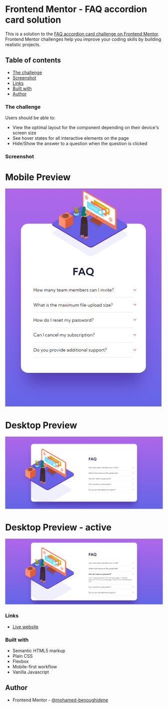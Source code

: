 # Frontend Mentor - FAQ accordion card solution

This is a solution to the [FAQ accordion card challenge on Frontend Mentor](https://www.frontendmentor.io/challenges/faq-accordion-card-XlyjD0Oam). Frontend Mentor challenges help you improve your coding skills by building realistic projects.

## Table of contents

- [The challenge](#the-challenge)
- [Screenshot](#screenshot)
- [Links](#links)
- [Built with](#built-with)
- [Author](#author)

### The challenge

Users should be able to:

- View the optimal layout for the component depending on their device's screen size
- See hover states for all interactive elements on the page
- Hide/Show the answer to a question when the question is clicked

### Screenshot

# Mobile Preview

![screenshot](/screenshot-mob.png)

# Desktop Preview

![screenshot](/screenshot-desktop.png)

# Desktop Preview - active

![screenshot](/screenshot-desk-active.png)

### Links

- [Live website](https://celebrated-squirrel-d514e4.netlify.app)

### Built with

- Semantic HTML5 markup
- Plain CSS
- Flexbox
- Mobile-first workflow
- Vanilla Javascript

## Author

- Frontend Mentor - [@mohamed-benoughidene](https://www.frontendmentor.io/profile/mohamed-benoughidene)
